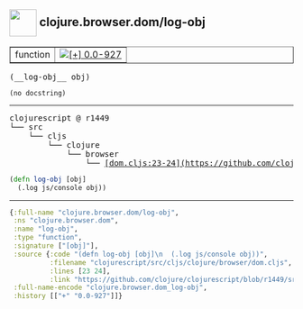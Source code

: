 ## <img width="48px" valign="middle" src="http://i.imgur.com/Hi20huC.png"> clojure.browser.dom/log-obj

 <table border="1">
<tr>
<td>function</td>
<td><a href="https://github.com/cljsinfo/api-refs/tree/0.0-927"><img valign="middle" alt="[+] 0.0-927" src="https://img.shields.io/badge/+-0.0--927-lightgrey.svg"></a> </td>
</tr>
</table>

 <samp>
(__log-obj__ obj)<br>
</samp>

```
(no docstring)
```

---

 <pre>
clojurescript @ r1449
└── src
    └── cljs
        └── clojure
            └── browser
                └── <ins>[dom.cljs:23-24](https://github.com/clojure/clojurescript/blob/r1449/src/cljs/clojure/browser/dom.cljs#L23-L24)</ins>
</pre>

```clj
(defn log-obj [obj]
  (.log js/console obj))
```


---

```clj
{:full-name "clojure.browser.dom/log-obj",
 :ns "clojure.browser.dom",
 :name "log-obj",
 :type "function",
 :signature ["[obj]"],
 :source {:code "(defn log-obj [obj]\n  (.log js/console obj))",
          :filename "clojurescript/src/cljs/clojure/browser/dom.cljs",
          :lines [23 24],
          :link "https://github.com/clojure/clojurescript/blob/r1449/src/cljs/clojure/browser/dom.cljs#L23-L24"},
 :full-name-encode "clojure.browser.dom_log-obj",
 :history [["+" "0.0-927"]]}

```
